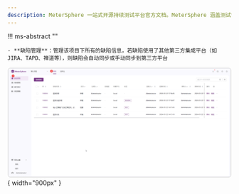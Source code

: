 ```yaml
---
description: MeterSphere 一站式开源持续测试平台官方文档。MeterSphere 涵盖测试管理、接口测试、UI 测试和性能测试等功能，全面兼容 JMeter、Selenium 等主流开源标准，有效助力开发和测试团队充分利用云弹性进行高度可 扩展的自动化测试，加速高质量的软件交付。
---
```


!!! ms-abstract ""

    - **缺陷管理**：管理该项目下所有的缺陷信息，若缺陷使用了其他第三方集成平台（如 JIRA、TAPD、禅道等），则缺陷会自动同步或手动同步到第三方平台

![!项目设置](../../img/defect_management/缺陷页面.png){ width="900px" }
